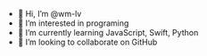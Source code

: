 - 👋 Hi, I’m @wm-lv
- 👀 I’m interested in programing
- 🌱 I’m currently learning JavaScript, Swift, Python
- 💞️ I’m looking to collaborate on GitHub

<!---
wm-lv/wm-lv is a ✨ special ✨ repository because its `README.md` (this file) appears on your GitHub profile.
You can click the Preview link to take a look at your changes.
--->
